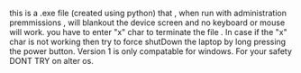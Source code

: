 this is a .exe file (created using python) that , when run with administration premmissions , will blankout the device screen and no keyboard or mouse will work. you have to enter "x" char to terminate the file .
In case if the "x" char is not working then try to force shutDown the laptop by long pressing the power button.
Version 1 is only compatable for windows.
For your safety DONT TRY on alter os.
